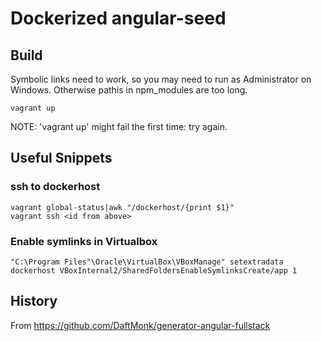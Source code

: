 # Dockerized angular-seed

## Build

Symbolic links need to work, so you may need to run as Administrator on Windows. Otherwise pathis in npm_modules are too long.

    vagrant up

NOTE: 'vagrant up' might fail the first time: try again.    

## Useful Snippets

### ssh to dockerhost
    vagrant global-status|awk "/dockerhost/{print $1}"
    vagrant ssh <id from above>

### Enable symlinks in Virtualbox
    "C:\Program Files"\Oracle\VirtualBox\VBoxManage" setextradata dockerhost VBoxInternal2/SharedFoldersEnableSymlinksCreate/app 1

## History

From https://github.com/DaftMonk/generator-angular-fullstack
